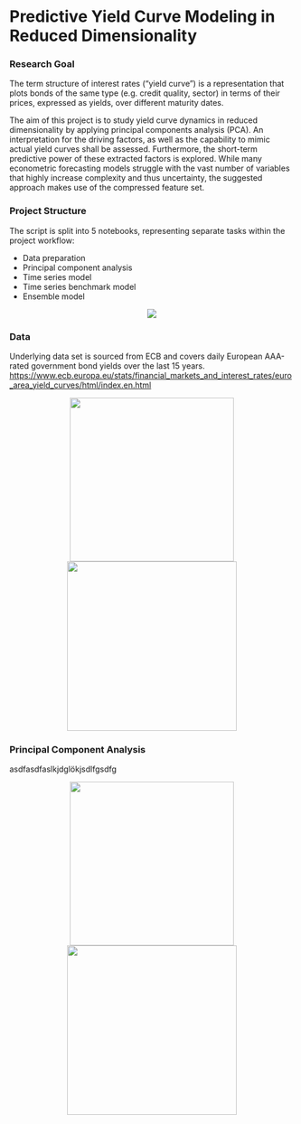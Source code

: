 # Predictive Yield Curve Modeling in Reduced Dimensionality

### Research Goal
The term structure of interest rates (“yield curve”) is a representation that plots bonds of the same type (e.g. credit quality, sector) in terms of their prices, expressed as yields, over different maturity dates.

The aim of this project is to study yield curve dynamics in reduced dimensionality by applying principal components analysis (PCA). An interpretation for the driving factors, as well as the capability to mimic actual yield curves shall be assessed. Furthermore, the short-term predictive power of these extracted factors is explored. While many econometric forecasting models struggle with the vast number of variables that highly increase complexity and thus uncertainty, the suggested approach makes use of the compressed feature set. 

### Project Structure
The script is split into 5 notebooks, representing separate tasks within the project workflow:
- Data preparation
- Principal component analysis
- Time series model
- Time series benchmark model
- Ensemble model

<p align="center">
  <img src="https://github.com/bernhard-pfann/pca-yield-curve-analytics/blob/main/05-images/workflow.PNG"> 
</p>

### Data
Underlying data set is sourced from ECB and covers daily European AAA-rated government bond yields over the last 15 years. https://www.ecb.europa.eu/stats/financial_markets_and_interest_rates/euro_area_yield_curves/html/index.en.html

<p align="center"> 
  <img src="https://github.com/bernhard-pfann/pca-yield-curve-analytics/blob/main/05-images/01_yield_curve.png", height = "290">
  <img src="https://github.com/bernhard-pfann/pca-yield-curve-analytics/blob/main/05-images/02_yields.png", height = "300">
</p>

### Principal Component Analysis
asdfasdfaslkjdglökjsdlfgsdfg
<p align="center"> 
  <img src="https://github.com/bernhard-pfann/pca-yield-curve-analytics/blob/main/05-images/04_pc_loadings.png", height = "290"><br>
  <img src="https://github.com/bernhard-pfann/pca-yield-curve-analytics/blob/main/05-images/05_pc_scores.png", height = "300">
</p>

